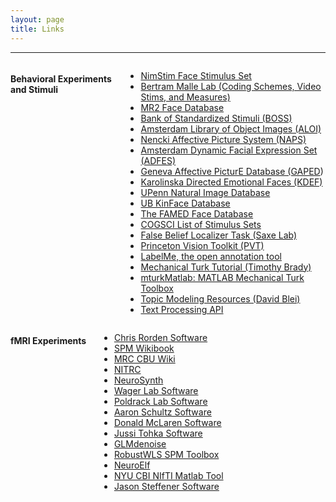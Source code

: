 ```yaml
---
layout: page
title: Links
---
```


---

<div class="row" data-equalizer data-equalizer-mq="medium-up">
<div class="large-7 columns" data-equalizer-watch>
<h4 id="behavioral-tasks-and-stimulus-sets">Behavioral Experiments and Stimuli</h4>
<ul>
    <li><a href="http://www.macbrain.org/resources.htm">NimStim Face Stimulus Set</a></li>
    <li><a href="http://research.clps.brown.edu/SocCogSci/">Bertram Malle Lab (Coding Schemes, Video Stims, and Measures)</a></li>
    <li><a href="http://ninastrohminger.com/the-mr2/">MR2 Face Database</a></li>
    <li><a href="https://sites.google.com/site/bosstimuli/">Bank of Standardized Stimuli (BOSS)</a></li>
    <li><a href="http://aloi.science.uva.nl/">Amsterdam Library of Object Images (ALOI)</a></li>
    <li><a href="http://naps.nencki.gov.pl/Site/Home.html">Nencki Affective Picture System (NAPS)</a></li>
    <li><a href="http://psyres.uva.nl/research/content/programme-group-social-psychology/adfes-stimulus-set/stimulusset.html">Amsterdam Dynamic Facial Expression Set (ADFES)</a></li>
    <li><a href="http://www.affective-sciences.org/researchmaterial">Geneva Affective PicturE Database (GAPED</a>)</li>
    <li><a href="http://www.emotionlab.se/resources/kdef">Karolinska Directed Emotional Faces (KDEF)</a></li>
    <li><a href="http://tofu.psych.upenn.edu/~upennidb/">UPenn Natural Image Database</a></li>
    <li><a href="http://www3.ece.neu.edu/~yunfu/research/Kinface/Kinface.htm">UB KinFace Database</a></li>
    <li><a href="http://www.chrislongmore.co.uk/famed/index.html">The FAMED Face Database</a></li>
    <li><a href="http://www.cogsci.nl/stimulus-sets">COGSCI List of Stimulus Sets</a></li>
    <li><a href="http://saxelab.mit.edu/superloc.php">False Belief Localizer Task (Saxe Lab)</a></li>
    <li><a href="http://vision.princeton.edu/code.html">Princeton Vision Toolkit (PVT)</a></li>
    <li><a href="http://labelme2.csail.mit.edu/Release3.0/index.php">LabelMe, the open annotation tool</a></li>
    <li><a href="http://timbrady.org/ttt/index.html">Mechanical Turk Tutorial (Timothy Brady)</a></li>
    <li><a href="https://github.com/adikhosla/mturkMatlab">mturkMatlab: MATLAB Mechanical Turk Toolbox</a></li>
    <li><a href="http://www.cs.princeton.edu/~blei/topicmodeling.html">Topic Modeling Resources (David Blei)</a></li>
    <li><a href="http://text-processing.com/docs/index.html">Text Processing API</a></li>
</ul>
</div>
<div class="large-5 columns" data-equalizer-watch>
<h4 id="conducting-fmri">fMRI Experiments</h4>
<ul>
    <li><a href="http://www.mccauslandcenter.sc.edu/CRNL/tools">Chris Rorden Software</a></li>
    <li><a href="http://en.wikibooks.org/wiki/SPM">SPM Wikibook</a></li>
    <li><a href="http://imaging.mrc-cbu.cam.ac.uk/imaging/CbuImaging">MRC CBU Wiki</a></li>
    <li><a href="http://www.nitrc.org/">NITRC</a></li>
    <li><a href="http://neurosynth.org/">NeuroSynth</a></li>
    <li><a href="http://wagerlab.colorado.edu/tools">Wager Lab Software</a></li>
    <li><a href="http://www.poldracklab.org/software/">Poldrack Lab Software</a></li>
    <li><a href="http://nmr.mgh.harvard.edu/harvardagingbrain/People/AaronSchultz/Aarons_Scripts.html">Aaron Schultz Software</a></li>
    <li><a href="http://www.martinos.org/~mclaren/">Donald McLaren Software</a></li>
    <li><a href="http://www.cs.tut.fi/~jupeto/software.html">Jussi Tohka Software</a></li>
    <li><a href="http://kendrickkay.net/GLMdenoise/">GLMdenoise</a></li>
    <li><a href="http://www.icn.ucl.ac.uk/motorcontrol/imaging/robustWLS.html">RobustWLS SPM Toolbox</a></li>
    <li><a href="http://neuroelf.net/">NeuroElf</a></li>
    <li><a href="http://cbi.nyu.edu/software/niftimatlab.php">NYU CBI NIfTI Matlab Tool</a></li>
    <li><a href="https://sites.google.com/site/steffener/Papers">Jason Steffener Software</a></li>
</ul>
</div>
